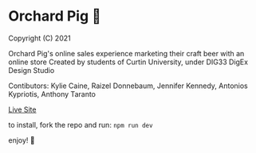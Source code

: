 # Orchard Pig 🐷
Copyright (C) 2021

Orchard Pig's online sales experience marketing their craft beer with an online store
Created by students of Curtin University, under DIG33 DigEx Design Studio

Contibutors: Kylie Caine, Raizel Donnebaum, Jennifer Kennedy, Antonios Kypriotis, Anthony Taranto

[Live Site](https://orchard-pig-a3-develop.netlify.app/)

to install, fork the repo and run:
``npm run dev``

enjoy! 🍻
